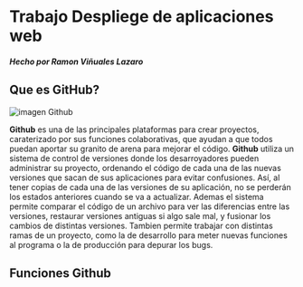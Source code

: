 # Trabajo Despliege de aplicaciones web

##### Hecho por Ramon Viñuales Lazaro

## Que es GitHub?

![imagen Github](https://i.blogs.es/bd50eb/github_logo/1024_2000.png)

**Github** es una de las principales plataformas para crear proyectos, caraterizado por sus funciones colaborativas, que ayudan a que todos puedan aportar su granito de arena para mejorar el código.
 **Github** utiliza un sistema de control de versiones donde los desarroyadores pueden administrar su proyecto, ordenando el código de cada una de las nuevas versiones que sacan de sus aplicaciones para evitar confusiones. Así, al tener copias de cada una de las versiones de su aplicación, no se perderán los estados anteriores cuando se va a actualizar.
 Ademas el sistema permite comparar el código de un archivo para ver las diferencias entre las versiones, restaurar versiones antiguas si algo sale mal, y fusionar los cambios de distintas versiones.
 Tambien permite trabajar con distintas ramas de un proyecto, como la de desarrollo para meter nuevas funciones al programa o la de producción para depurar los bugs.

 ## Funciones Github


 
